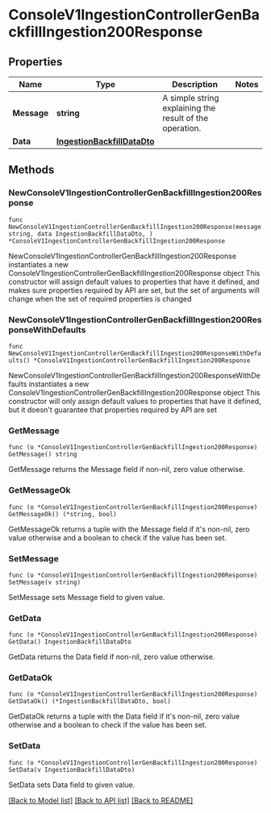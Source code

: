 # ConsoleV1IngestionControllerGenBackfillIngestion200Response

## Properties

Name | Type | Description | Notes
------------ | ------------- | ------------- | -------------
**Message** | **string** | A simple string explaining the result of the operation. | 
**Data** | [**IngestionBackfillDataDto**](IngestionBackfillDataDto.md) |  | 

## Methods

### NewConsoleV1IngestionControllerGenBackfillIngestion200Response

`func NewConsoleV1IngestionControllerGenBackfillIngestion200Response(message string, data IngestionBackfillDataDto, ) *ConsoleV1IngestionControllerGenBackfillIngestion200Response`

NewConsoleV1IngestionControllerGenBackfillIngestion200Response instantiates a new ConsoleV1IngestionControllerGenBackfillIngestion200Response object
This constructor will assign default values to properties that have it defined,
and makes sure properties required by API are set, but the set of arguments
will change when the set of required properties is changed

### NewConsoleV1IngestionControllerGenBackfillIngestion200ResponseWithDefaults

`func NewConsoleV1IngestionControllerGenBackfillIngestion200ResponseWithDefaults() *ConsoleV1IngestionControllerGenBackfillIngestion200Response`

NewConsoleV1IngestionControllerGenBackfillIngestion200ResponseWithDefaults instantiates a new ConsoleV1IngestionControllerGenBackfillIngestion200Response object
This constructor will only assign default values to properties that have it defined,
but it doesn't guarantee that properties required by API are set

### GetMessage

`func (o *ConsoleV1IngestionControllerGenBackfillIngestion200Response) GetMessage() string`

GetMessage returns the Message field if non-nil, zero value otherwise.

### GetMessageOk

`func (o *ConsoleV1IngestionControllerGenBackfillIngestion200Response) GetMessageOk() (*string, bool)`

GetMessageOk returns a tuple with the Message field if it's non-nil, zero value otherwise
and a boolean to check if the value has been set.

### SetMessage

`func (o *ConsoleV1IngestionControllerGenBackfillIngestion200Response) SetMessage(v string)`

SetMessage sets Message field to given value.


### GetData

`func (o *ConsoleV1IngestionControllerGenBackfillIngestion200Response) GetData() IngestionBackfillDataDto`

GetData returns the Data field if non-nil, zero value otherwise.

### GetDataOk

`func (o *ConsoleV1IngestionControllerGenBackfillIngestion200Response) GetDataOk() (*IngestionBackfillDataDto, bool)`

GetDataOk returns a tuple with the Data field if it's non-nil, zero value otherwise
and a boolean to check if the value has been set.

### SetData

`func (o *ConsoleV1IngestionControllerGenBackfillIngestion200Response) SetData(v IngestionBackfillDataDto)`

SetData sets Data field to given value.



[[Back to Model list]](../README.md#documentation-for-models) [[Back to API list]](../README.md#documentation-for-api-endpoints) [[Back to README]](../README.md)


